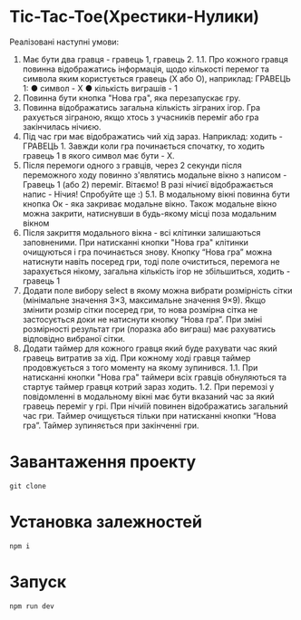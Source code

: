 # Tic-Tac-Toe(Хрестики-Нулики)

Реалізовані наступні умови:

1. Має бути два гравця - гравець 1, гравець 2. 1.1. Про кожного гравця повинна відображатись інформація, щодо кількості перемог та символа яким користується гравець (X або O), наприклад: ГРАВЕЦЬ 1: ● символ - Х ● кількість виграшів - 1
2. Повинна бути кнопка "Нова гра", яка перезапускає гру.
3. Повинна відображатись загальна кількість зіграних ігор. Гра рахується зіграною, якщо хтось з учасників переміг або гра закінчилась нічиєю.
4. Під час гри має відображатись чий хід зараз. Наприклад: ходить - ГРАВЕЦЬ 1. Завжди коли гра починається спочатку, то ходить гравець 1 в якого символ має бути - Х.
5. Після перемоги одного з гравців, через 2 секунди після переможного ходу повинно з'являтись модальне вікно з написом - Гравець 1 (або 2) переміг. Вітаємо! В разі нічиєї відображається напис - Нічия! Спробуйте ще :) 5.1. В модальному вікні повинна бути кнопка Ок - яка закриває модальне вікно. Також модальне вікно можна закрити, натиснувши в будь-якому місці поза модальним вікном
6. Після закриття модального вікна - всі клітинки залишаються заповненими. При натисканні кнопки "Нова гра" клітинки очищуються і гра починається знову. Кнопку “Нова гра” можна натиснути навіть посеред гри, тоді поле очиститься, перемога не зарахується нікому, загальна кількість ігор не збільшиться, ходить - гравець 1
7. Додати поле вибору select в якому можна вибрати розмірність сітки (мінімальне значення 3×3, максимальне значення 9×9). Якщо змінити розмір сітки посеред гри, то нова розмірна сітка не застосується доки не натиснути кнопку “Нова гра”. При зміні розмірності результат гри (поразка або виграш) має рахуватись відповідно вибраної сітки.
8. Додати таймер для кожного гравця який буде рахувати час який гравець витратив за хід. При кожному ході гравця таймер продовжується з того моменту на якому зупинився. 1.1. При натисканні кнопки "Нова гра" таймери всіх гравців обнуляються та стартує таймер гравця котрий зараз ходить. 1.2. При перемозі у повідомленні в модальному вікні має бути вказаний час за який гравець переміг у грі. При нічиїй повинен відображатись загальний час гри. Таймер очищується тільки при натисканні кнопки “Нова гра”. Таймер зупиняється при закінченні гри.

# Завантаження проекту

```
git clone
```

# Установка залежностей

```
npm i
```

# Запуск

```
npm run dev
```

